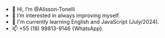 - 👋 Hi, I’m @Alisson-Tonelli
- 👀 I’m interested in always improving myself.
- 🌱 I'm currently learning English and JavaScript (July/2024).
- 📫 +55 (18) 99813-9146 {WhatsApp}. 

<!---
Alisson-Tonelli/Alisson-Tonelli is a ✨ special ✨ repository because its `README.md` (this file) appears on your GitHub profile.
You can click the Preview link to take a look at your changes.
--->

